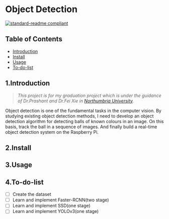 Object Detection  
==================
[![standard-readme compliant](https://img.shields.io/badge/readme%20style-standard-brightgreen.svg?style=flat-square)](https://github.com/RichardLitt/standard-readme)  

## Table of Contents  
- [Introduction](##1.Introduction  )  
- [Install](##2.Install)  
- [Usage](##3.Usage)  
- [To-do-list](##4.To-do-list)

## 1.Introduction  

> *This project is for my graduation project which is under the guidance of Dr.Prashant and Dr.Fei Xie in [Northumbria University](https://www.northumbria.ac.uk/).*  

Object detection is one of the fundamental tasks in the computer vision. By studying existing object detection methods, 
I need to develop an object detection algorithm for detecting balls of known colours in an image. 
On this basis, track the ball in a sequence of images. And finally build a real-time object detection 
system on the Raspberry Pi.


## 2.Install  



## 3.Usage  



## 4.To-do-list  
- [ ] Create the dataset  
- [ ] Learn and implement Faster-RCNN(two stage)  
- [ ] Learn and implement SSD(one stage)  
- [ ] Learn and implement YOLOv3(one stage)  
